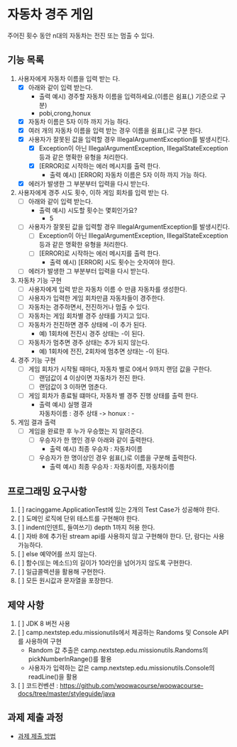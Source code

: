 # 자동차 경주 게임

주어진 횟수 동안 n대의 자동차는 전진 또는 멈출 수 있다.

## 기능 목록

1. 사용자에게 자동차 이름을 입력 받는 다.
    - [x] 아래와 같이 입력 받는다.
        - 출력 예시) 경주할 자동차 이름을 입력하세요.(이름은 쉼표(,) 기준으로 구분)
        - pobi,crong,honux
    - [x] 자동차 이름은 5자 이하 까지 가능 하다.
    - [x] 여러 개의 자동차 이름을 입력 받는 경우 이름을 쉼표(,)로 구분 한다.
    - [x] 사용자가 잘못된 값을 입력할 경우 IllegalArgumentException를 발생시킨다.
        - [x] Exception이 아닌 IllegalArgumentException, IllegalStateException 등과 같은 명확한 유형을 처리한다.
        - [x] [ERROR]로 시작하는 에러 메시지를 출력 한다.
            - 출력 예시) [ERROR] 자동차 이름은 5자 이하 까지 가능 하다.
    - [x] 에러가 발생한 그 부분부터 입력을 다시 받는다.
2. 사용자에게 경주 시도 횟수, 이하 게임 회차를 입력 받는 다.
    - [ ] 아래와 같이 입력 받는다.
        - 출력 예시) 시도할 횟수는 몇회인가요?
            - 5
    - [ ] 사용자가 잘못된 값을 입력할 경우 IllegalArgumentException를 발생시킨다.
        - [ ] Exception이 아닌 IllegalArgumentException, IllegalStateException 등과 같은 명확한 유형을 처리한다.
        - [ ] [ERROR]로 시작하는 에러 메시지를 출력 한다.
            - 출력 예시) [ERROR] 시도 횟수는 숫자여야 한다.
    - [ ] 에러가 발생한 그 부분부터 입력을 다시 받는다.
3. 자동차 기능 구현
    - [ ] 사용자에게 입력 받은 자동차 이름 수 만큼 자동차를 생성한다.
    - [ ] 사용자가 입력한 게임 회차만큼 자동차들이 경주한다.
    - [ ] 자동차는 경주하면서, 전진하거나 멈출 수 있다.
    - [ ] 자동차는 게임 회차별 경주 상태를 가지고 있다.
    - [ ] 자동차가 전진하면 경주 상태에 -이 추가 된다.
        - 예) 1회차에 전진시 경주 상태는 -이 된다.
    - [ ] 자동차가 멈추면 경주 상태는 추가 되지 않는다.
        - 예) 1회차에 전진, 2회차에 멈추면 상태는 -이 된다.
4. 경주 기능 구현
    - [ ] 게임 회차가 시작될 때마다, 자동차 별로 0에서 9까지 랜덤 값을 구한다.
        - [ ] 랜덤값이 4 이상이면 자동차가 전진 한다.
        - [ ] 랜덤값이 3 이하면 멈춘다.
    - [ ] 게임 회차가 종료될 떄마다, 자동차 별 경주 진행 상태를 출력 한다.
        - 출력 예시) 실행 결과  
          자동차이름 : 경주 상태 -> honux : -
5. 게임 결과 출력
    - [ ] 게임을 완료한 후 누가 우승했는 지 알려준다.
        - [ ] 우승자가 한 명인 경우 아래와 같이 출력한다.
            - 출력 예시) 최종 우승자 : 자동차이름
        - [ ] 우승자가 한 명이상인 경우 쉼표(,)로 이름을 구분해 출력한다.
            - 출력 예시) 최종 우승자 : 자동차이름, 자동차이름

## 프로그래밍 요구사항

1. [ ] racinggame.ApplicationTest에 있는 2개의 Test Case가 성공해야 한다.
2. [ ] 도메인 로직에 단위 테스트를 구현해야 한다.
3. [ ] indent(인덴트, 들여쓰기) depth 1까지 허용 한다.
4. [ ] 자바 8에 추가된 stream api를 사용하지 않고 구현해야 한다. 단, 람다는 사용 가능하다.
5. [ ] else 예약어를 쓰지 않는다.
6. [ ] 함수(또는 메소드)의 길이가 10라인을 넘어가지 않도록 구현한다.
7. [ ] 일급콜렉션을 활용해 구현한다.
8. [ ] 모든 원시값과 문자열을 포장한다.

## 제약 사항

1. [ ] JDK 8 버전 사용
2. [ ] camp.nextstep.edu.missionutils에서 제공하는 Randoms 및 Console API를 사용하여 구현
    - Random 값 추출은 camp.nextstep.edu.missionutils.Randoms의 pickNumberInRange()를 활용
    - 사용자가 입력하는 값은 camp.nextstep.edu.missionutils.Console의 readLine()을 활용
3. [ ] 코드컨벤션 : https://github.com/woowacourse/woowacourse-docs/tree/master/styleguide/java

## 과제 제출 과정

* [과제 제출 방법](https://github.com/next-step/nextstep-docs/tree/master/precourse)
